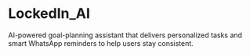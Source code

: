 # LockedIn_AI
AI-powered goal-planning assistant that delivers personalized tasks and smart WhatsApp reminders to help users stay consistent.
